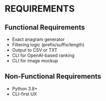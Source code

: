 # REQUIREMENTS

## Functional Requirements
- Exact anagram generator
- Filtering logic (prefix/suffix/length)
- Output to CSV or TXT
- CLI for OpenAI-based ranking
- CLI for image mockup

## Non-Functional Requirements
- Python 3.8+
- CLI-first UX
